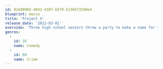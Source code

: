 ```yaml
---
id: 01b00905-d042-4287-b5f0-5138472580e4
blueprint: movie
title: 'Project X'
release_date: '2012-03-01'
overview: 'Three high school seniors throw a party to make a name for themselves. As the night progresses, things spiral out of control as word of the party spreads.'
genres:
  -
    id: 35
    name: Comedy
  -
    id: 80
    name: Crime
---
```

